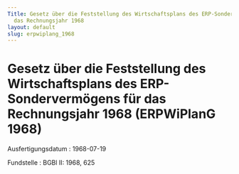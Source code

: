 ```yaml
---
Title: Gesetz über die Feststellung des Wirtschaftsplans des ERP-Sondervermögens für
  das Rechnungsjahr 1968
layout: default
slug: erpwiplang_1968
---
```


# Gesetz über die Feststellung des Wirtschaftsplans des ERP-Sondervermögens für das Rechnungsjahr 1968 (ERPWiPlanG 1968)

Ausfertigungsdatum
:   1968-07-19

Fundstelle
:   BGBl II: 1968, 625

